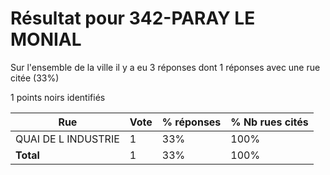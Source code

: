 # Résultat pour 342-PARAY LE MONIAL

Sur l'ensemble de la ville il y a eu 3 réponses dont 1 réponses avec une rue citée (33%)

1 points noirs identifiés

| Rue | Vote | % réponses | % Nb rues cités|
|-----|------|------------|----------------|
| QUAI DE L INDUSTRIE | 1 | 33% | 100%|
| **Total** | 1 | 33% | 100%|

